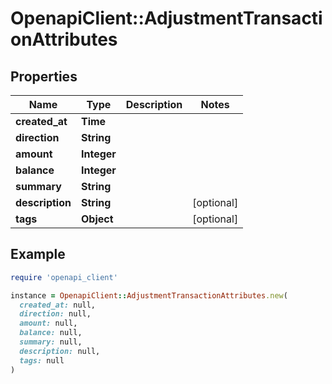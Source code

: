 # OpenapiClient::AdjustmentTransactionAttributes

## Properties

| Name | Type | Description | Notes |
| ---- | ---- | ----------- | ----- |
| **created_at** | **Time** |  |  |
| **direction** | **String** |  |  |
| **amount** | **Integer** |  |  |
| **balance** | **Integer** |  |  |
| **summary** | **String** |  |  |
| **description** | **String** |  | [optional] |
| **tags** | **Object** |  | [optional] |

## Example

```ruby
require 'openapi_client'

instance = OpenapiClient::AdjustmentTransactionAttributes.new(
  created_at: null,
  direction: null,
  amount: null,
  balance: null,
  summary: null,
  description: null,
  tags: null
)
```

